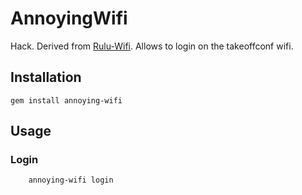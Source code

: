 # AnnoyingWifi

Hack. Derived from [Rulu-Wifi](https://github.com/mcansky/RuLu-Wifi). Allows to login on the takeoffconf wifi.

## Installation

    gem install annoying-wifi

## Usage

### Login

		annoying-wifi login

